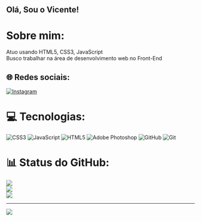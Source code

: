 ## Olá, Sou o Vicente!

# Sobre mim:
Atuo usando HTML5, CSS3, JavaScript<br>Busco trabalhar na área de desenvolvimento web no Front-End


## 🌐 Redes sociais:
[![Instagram](https://img.shields.io/badge/Instagram-%23E4405F.svg?logo=Instagram&logoColor=white)](https://instagram.com/@vi.ncarvalho) 

# 💻 Tecnologias:
![CSS3](https://img.shields.io/badge/css3-%231572B6.svg?style=for-the-badge&logo=css3&logoColor=white) ![JavaScript](https://img.shields.io/badge/javascript-%23323330.svg?style=for-the-badge&logo=javascript&logoColor=%23F7DF1E) ![HTML5](https://img.shields.io/badge/html5-%23E34F26.svg?style=for-the-badge&logo=html5&logoColor=white) ![Adobe Photoshop](https://img.shields.io/badge/adobe%20photoshop-%2331A8FF.svg?style=for-the-badge&logo=adobe%20photoshop&logoColor=white) ![GitHub](https://img.shields.io/badge/github-%23121011.svg?style=for-the-badge&logo=github&logoColor=white) ![Git](https://img.shields.io/badge/git-%23F05033.svg?style=for-the-badge&logo=git&logoColor=white)
# 📊 Status do GitHub:
![](https://github-readme-stats.vercel.app/api?username=Dev-vii&theme=dark&hide_border=true&include_all_commits=true&count_private=false)<br/>
![](https://github-readme-streak-stats.herokuapp.com/?user=Dev-vii&theme=dark&hide_border=true)<br/>
![](https://github-readme-stats.vercel.app/api/top-langs/?username=Dev-vii&theme=dark&hide_border=true&include_all_commits=true&count_private=false&layout=compact)

---
[![](https://visitcount.itsvg.in/api?id=Dev-vii&icon=9&color=3)](https://visitcount.itsvg.in)

<!-- Proudly created with GPRM ( https://gprm.itsvg.in ) -->
